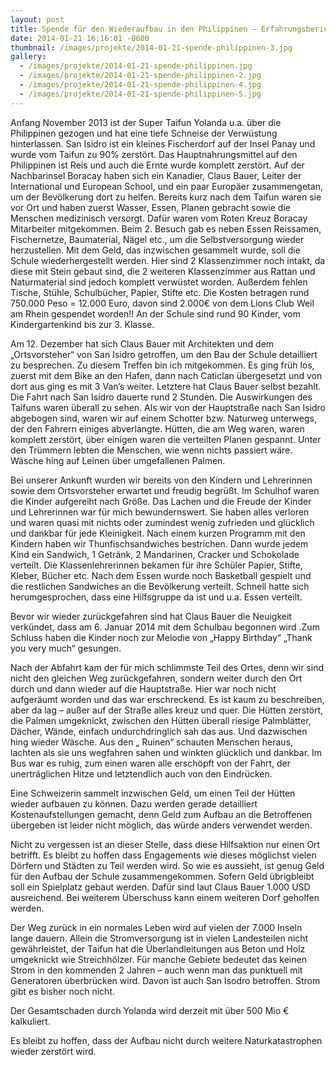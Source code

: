 ```yaml
---
layout: post
title: Spende für den Wiederaufbau in den Philippinen – Erfahrungsbericht eines Mitglieds
date: 2014-01-21 16:16:01 -0600
thumbnail: /images/projekte/2014-01-21-spende-philippinen-3.jpg
gallery:
  - /images/projekte/2014-01-21-spende-philippinen.jpg
  - /images/projekte/2014-01-21-spende-philippinen-2.jpg
  - /images/projekte/2014-01-21-spende-philippinen-4.jpg
  - /images/projekte/2014-01-21-spende-philippinen-5.jpg
---
```


Anfang November 2013 ist der Super Taifun Yolanda u.a. über die Philippinen gezogen und hat eine tiefe Schneise der Verwüstung hinterlassen. San Isidro ist ein kleines Fischerdorf auf der Insel Panay und wurde vom Taifun zu 90% zerstört. Das Hauptnahrungsmittel auf den Philippinen ist Reis und auch die Ernte wurde komplett zerstört. Auf der Nachbarinsel Boracay haben sich ein Kanadier, Claus Bauer, Leiter der International und European School, und ein paar Europäer zusammengetan, um der Bevölkerung dort zu helfen. Bereits kurz nach dem Taifun waren sie vor Ort und haben zuerst Wasser, Essen, Planen gebracht sowie die Menschen medizinisch versorgt. Dafür waren vom Roten Kreuz Boracay  Mitarbeiter mitgekommen. Beim 2. Besuch gab es neben Essen Reissamen, Fischernetze, Baumaterial, Nägel etc., um die Selbstversorgung wieder herzustellen. Mit dem Geld, das inzwischen gesammelt wurde, soll die Schule wiederhergestellt werden. Hier sind 2 Klassenzimmer noch intakt, da diese mit Stein gebaut sind, die 2 weiteren Klassenzimmer aus Rattan und Naturmaterial sind jedoch komplett verwüstet worden. Außerdem fehlen Tische, Stühle, Schulbücher, Papier, Stifte etc. Die Kosten betragen rund 750.000 Peso = 12.000 Euro, davon sind 2.000€ von dem Lions Club Weil am Rhein gespendet worden!! An der Schule sind rund 90 Kinder, vom Kindergartenkind bis zur 3. Klasse.

Am 12. Dezember hat sich Claus Bauer mit Architekten und dem „Ortsvorsteher“ von San Isidro getroffen, um den Bau der Schule detailliert zu besprechen. Zu diesem Treffen bin ich mitgekommen. Es ging früh los, zuerst mit dem Bike an den Hafen, dann nach Caticlan übergesetzt und von dort aus ging es mit 3 Van’s weiter. Letztere hat Claus Bauer selbst bezahlt. Die Fahrt nach San Isidro dauerte rund 2 Stunden. Die Auswirkungen des Taifuns waren überall zu sehen. Als wir von der Hauptstraße nach San Isidro abgebogen sind, waren wir auf einem Schotter bzw. Naturweg unterwegs, der den Fahrern einiges abverlangte. Hütten, die am Weg waren, waren komplett zerstört, über einigen waren die verteilten Planen gespannt. Unter den Trümmern lebten die Menschen, wie wenn nichts passiert wäre. Wäsche hing auf Leinen über umgefallenen Palmen.

Bei unserer Ankunft wurden wir bereits von den Kindern und Lehrerinnen sowie dem Ortsvorsteher erwartet und freudig begrüßt. Im Schulhof waren die Kinder aufgereiht nach Größe. Das Lachen und die Freude der Kinder und Lehrerinnen war für mich bewundernswert. Sie haben alles verloren und waren quasi mit nichts oder zumindest wenig zufrieden und glücklich und dankbar für jede Kleinigkeit. Nach einem kurzen Programm mit den Kindern haben wir Thunfischsandwiches bestrichen. Dann wurde jedem Kind ein Sandwich, 1 Getränk, 2 Mandarinen, Cracker und Schokolade verteilt. Die Klassenlehrerinnen bekamen für ihre Schüler Papier, Stifte, Kleber, Bücher etc. Nach dem Essen wurde noch Basketball gespielt und die restlichen Sandwiches an die Bevölkerung verteilt. Schnell hatte sich herumgesprochen, dass eine Hilfsgruppe da ist und u.a. Essen verteilt.

Bevor wir wieder zurückgefahren sind hat Claus Bauer die Neuigkeit verkündet, dass am 6. Januar 2014 mit dem Schulbau begonnen wird .Zum Schluss haben die Kinder noch zur Melodie von „Happy Birthday“ „Thank you very much“ gesungen.

Nach der Abfahrt kam der für mich schlimmste Teil des Ortes, denn wir sind nicht den gleichen Weg zurückgefahren, sondern weiter durch den Ort durch und dann wieder auf die Hauptstraße. Hier war noch nicht aufgeräumt worden und das war erschreckend. Es ist kaum zu beschreiben, aber da lag – außer auf der Straße alles kreuz und quer. Die Hütten zerstört, die Palmen umgeknickt, zwischen den Hütten überall riesige Palmblätter, Dächer, Wände, einfach undurchdringlich sah das aus. Und dazwischen hing wieder Wäsche. Aus den „ Ruinen“ schauten Menschen heraus, lachten als sie uns wegfahren sahen und winkten glücklich und dankbar. Im Bus war es ruhig, zum einen waren alle erschöpft von der Fahrt, der unerträglichen Hitze und letztendlich auch von den Eindrücken.

Eine Schweizerin sammelt inzwischen Geld, um einen Teil der Hütten wieder aufbauen zu können. Dazu werden gerade detailliert Kostenaufstellungen gemacht, denn Geld zum Aufbau an die Betroffenen übergeben ist leider nicht möglich, das würde anders verwendet werden.

Nicht zu vergessen ist an dieser Stelle, dass diese Hilfsaktion nur einen Ort betrifft. Es bleibt zu hoffen dass Engagements wie dieses möglichst vielen Dörfern und Städten zu Teil werden wird. So wie es aussieht, ist genug Geld für den Aufbau der Schule zusammengekommen. Sofern Geld übrigbleibt soll ein Spielplatz gebaut werden. Dafür sind laut Claus Bauer 1.000 USD ausreichend. Bei weiterem Überschuss kann einem weiteren Dorf geholfen werden.

Der Weg zurück in ein normales Leben wird auf vielen der 7.000 Inseln lange dauern. Allein die Stromversorgung ist in vielen Landesteilen nicht gewährleistet, der Taifun hat die Überlandleitungen aus Beton und Holz umgeknickt wie Streichhölzer. Für manche Gebiete bedeutet das keinen Strom in den kommenden 2 Jahren – auch wenn man das punktuell mit Generatoren überbrücken wird. Davon ist auch San Isodro betroffen. Strom gibt es bisher noch nicht.

Der Gesamtschaden durch Yolanda wird derzeit mit über 500 Mio € kalkuliert.

Es bleibt zu hoffen, dass der Aufbau nicht durch weitere Naturkatastrophen wieder zerstört wird.